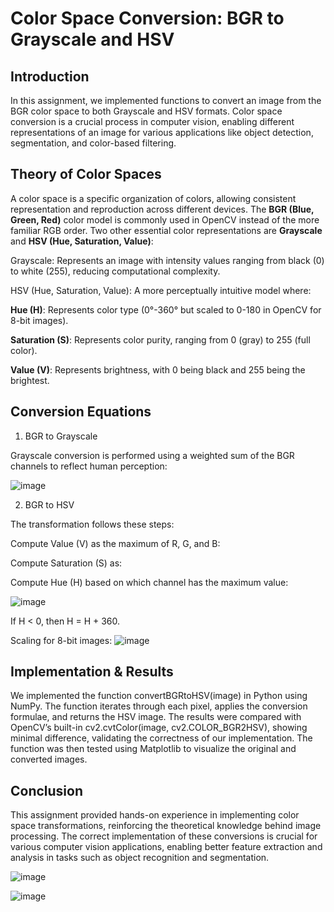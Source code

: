 # Color Space Conversion: BGR to Grayscale and HSV

## Introduction

In this assignment, we implemented functions to convert an image from the BGR color space to both Grayscale and HSV formats. Color space conversion is a crucial process in computer vision, 
enabling different representations of an image for various applications like object detection, segmentation, and color-based filtering.

## Theory of Color Spaces

A color space is a specific organization of colors, allowing consistent representation and reproduction across different devices. 
The **BGR (Blue, Green, Red)** color model is commonly used in OpenCV instead of the more familiar RGB order. Two other essential color representations are **Grayscale** and **HSV (Hue, Saturation, Value)**:

Grayscale: Represents an image with intensity values ranging from black (0) to white (255), reducing computational complexity.

HSV (Hue, Saturation, Value): A more perceptually intuitive model where:

**Hue (H)**: Represents color type (0°-360° but scaled to 0-180 in OpenCV for 8-bit images).

**Saturation (S)**: Represents color purity, ranging from 0 (gray) to 255 (full color).

**Value (V)**: Represents brightness, with 0 being black and 255 being the brightest.

## Conversion Equations

1. BGR to Grayscale

Grayscale conversion is performed using a weighted sum of the BGR channels to reflect human perception:

![image](https://github.com/user-attachments/assets/a26a97a3-573a-48eb-b7f3-ca8697624cc6)


2. BGR to HSV

The transformation follows these steps:

Compute Value (V) as the maximum of R, G, and B:


Compute Saturation (S) as:


Compute Hue (H) based on which channel has the maximum value:

![image](https://github.com/user-attachments/assets/9d474ef7-ed82-464e-8349-638f2b8c43dd)


If H < 0, then H = H + 360.

Scaling for 8-bit images: ![image](https://github.com/user-attachments/assets/6c89ed95-9704-49c7-affc-b021926a96f1)


## Implementation & Results

We implemented the function convertBGRtoHSV(image) in Python using NumPy. The function iterates through each pixel, applies the conversion formulae, and returns the HSV image. The results were compared with OpenCV’s built-in cv2.cvtColor(image, cv2.COLOR_BGR2HSV), showing minimal difference, validating the correctness of our implementation. The function was then tested using Matplotlib to visualize the original and converted images.

## Conclusion

This assignment provided hands-on experience in implementing color space transformations, reinforcing the theoretical knowledge behind image processing. The correct implementation of these conversions is crucial for various computer vision applications, enabling better feature extraction and analysis in tasks such as object recognition and segmentation.

![image](https://github.com/user-attachments/assets/0dbba96b-3b7c-4f0a-8557-3262e3812d85)

![image](https://github.com/user-attachments/assets/29740efc-e2f6-46f2-ba85-cd559e5dcb4c)
